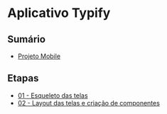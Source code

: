 # Aplicativo Typify

## Sumário

- [Projeto Mobile](./mobile/)

## Etapas

- [01 - Esqueleto das telas](https://github.com/rgomide/app-typify/tree/01-esqueleto-das-telas/mobile)
- [02 - Layout das telas e criação de componentes](https://github.com/rgomide/app-typify/tree/02-layout-das-telas/mobile)